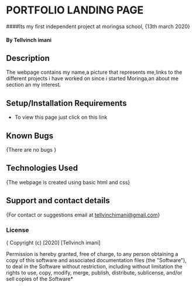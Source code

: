# PORTFOLIO LANDING PAGE
####Its my first independent project at moringsa school, {13th march 2020}
#### By **Tellvinch imani**
## Description
The webpage contains my name,a picture that represents me,links to the different projects i have worked on since i started Moringa,an about me section an my interest.
## Setup/Installation Requirements
* To view this page just click on this link

## Known Bugs
{There are no bugs }
## Technologies Used
{The webpage is created using basic html and css}
## Support and contact details
{For contact or suggestions email at tellvinchimani@gmail.com}
### License
{
Copyright (c) [2020] [Tellvinch imani]

Permission is hereby granted, free of charge, to any person obtaining a copy
of this software and associated documentation files (the "Software"), to deal
in the Software without restriction, including without limitation the rights
to use, copy, modify, merge, publish, distribute, sublicense, and/or sell
copies of the Software*

